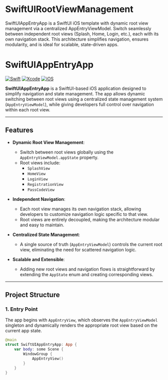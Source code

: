 # SwiftUIRootViewManagement
SwiftUIAppEntryApp is a SwiftUI iOS template with dynamic root view management via a centralized AppEntryViewModel. Switch seamlessly between independent root views (Splash, Home, Login, etc.), each with its own navigation stack. This architecture simplifies navigation, ensures modularity, and is ideal for scalable, state-driven apps.


# SwiftUIAppEntryApp

[![Swift](https://img.shields.io/badge/Swift-5.9-orange.svg)](https://swift.org)
[![Xcode](https://img.shields.io/badge/Xcode-15.1-blue.svg)](https://developer.apple.com/xcode/)
[![iOS](https://img.shields.io/badge/iOS-18.1-lightgrey.svg)](https://developer.apple.com/ios/)

**SwiftUIAppEntryApp** is a SwiftUI-based iOS application designed to simplify navigation and state management. The app allows dynamic switching between root views using a centralized state management system (`AppEntryViewModel`), while giving developers full control over navigation within each root view.

---

## Features

- **Dynamic Root View Management**:
   - Switch between root views globally using the `AppEntryViewModel.appState` property.
   - Root views include:
     - `SplashView`
     - `HomeView`
     - `LoginView`
     - `RegistrationView`
     - `PassCodeView`

- **Independent Navigation**:
   - Each root view manages its own navigation stack, allowing developers to customize navigation logic specific to that view.
   - Root views are entirely decoupled, making the architecture modular and easy to maintain.

- **Centralized State Management**:
   - A single source of truth (`AppEntryViewModel`) controls the current root view, eliminating the need for scattered navigation logic.

- **Scalable and Extensible**:
   - Adding new root views and navigation flows is straightforward by extending the `AppState` enum and creating corresponding views.

---

## Project Structure

### 1. **Entry Point**
The app begins with `AppEntryView`, which observes the `AppEntryViewModel` singleton and dynamically renders the appropriate root view based on the current app state.

```swift
@main
struct SwiftUIAppEntryApp: App {
    var body: some Scene {
        WindowGroup {
            AppEntryView()
        }
    }
}

